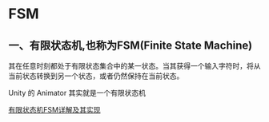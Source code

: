 # FSM
## 一、有限状态机,也称为FSM(Finite State Machine)
其在任意时刻都处于有限状态集合中的某一状态。当其获得一个输入字符时，将从当前状态转换到另一个状态，或者仍然保持在当前状态。
 
Unity 的 Animator 其实就是一个有限状态机  

[有限状态机FSM详解及其实现](https://www.cnblogs.com/williamjie/p/9504092.html)

